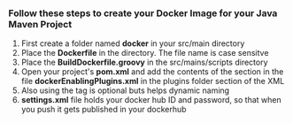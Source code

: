 ### Follow these steps to create your Docker Image for your Java Maven Project

1. First create a folder named **docker** in your src/main directory
2. Place the **Dockerfile** in the directory. The file name is case sensitve
3. Place the **BuildDockerfile.groovy** in the src/mains/scripts directory
4. Open your project's **pom.xml** and add the contents of the **<plugin>** section in the file **dockerEnablingPlugins.xml** in the plugins folder section of the XML
5. Also using the **<properties>** tag is optional buts helps dynamic naming
6. **settings.xml** file holds your docker hub ID and password, so that when you push it gets published in your dockerhub
